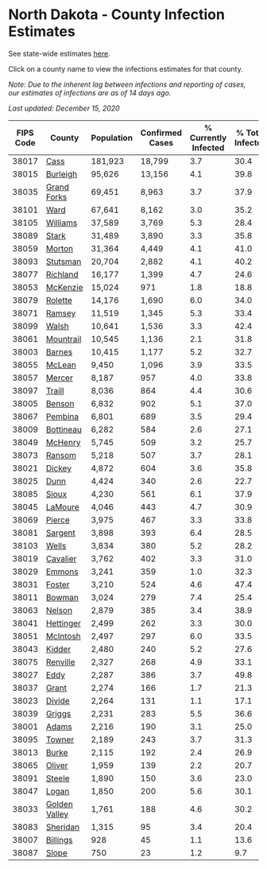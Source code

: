 # North Dakota - County Infection Estimates

See state-wide estimates [here](/infections/us-nd).

Click on a county name to view the infections estimates for that county.

*Note: Due to the inherent lag between infections and reporting of cases, our estimates of infections are as of 14 days ago.*

*Last updated: December 15, 2020*

|   FIPS Code |                         County |   Population |   Confirmed Cases |   % Currently Infected |   % Total Infected |
|-------------|--------------------------------|--------------|-------------------|------------------------|--------------------|
|       38017 |                   [Cass](cass) |      181,923 |            18,799 |                    3.7 |               30.4 |
|       38015 |           [Burleigh](burleigh) |       95,626 |            13,156 |                    4.1 |               39.8 |
|       38035 |     [Grand Forks](grand-forks) |       69,451 |             8,963 |                    3.7 |               37.9 |
|       38101 |                   [Ward](ward) |       67,641 |             8,162 |                    3.0 |               35.2 |
|       38105 |           [Williams](williams) |       37,589 |             3,769 |                    5.3 |               28.4 |
|       38089 |                 [Stark](stark) |       31,489 |             3,890 |                    3.3 |               35.8 |
|       38059 |               [Morton](morton) |       31,364 |             4,449 |                    4.1 |               41.0 |
|       38093 |           [Stutsman](stutsman) |       20,704 |             2,882 |                    4.1 |               40.2 |
|       38077 |           [Richland](richland) |       16,177 |             1,399 |                    4.7 |               24.6 |
|       38053 |           [McKenzie](mckenzie) |       15,024 |               971 |                    1.8 |               18.8 |
|       38079 |             [Rolette](rolette) |       14,176 |             1,690 |                    6.0 |               34.0 |
|       38071 |               [Ramsey](ramsey) |       11,519 |             1,345 |                    5.3 |               33.4 |
|       38099 |                 [Walsh](walsh) |       10,641 |             1,536 |                    3.3 |               42.4 |
|       38061 |         [Mountrail](mountrail) |       10,545 |             1,136 |                    2.1 |               31.8 |
|       38003 |               [Barnes](barnes) |       10,415 |             1,177 |                    5.2 |               32.7 |
|       38055 |               [McLean](mclean) |        9,450 |             1,096 |                    3.9 |               33.5 |
|       38057 |               [Mercer](mercer) |        8,187 |               957 |                    4.0 |               33.8 |
|       38097 |               [Traill](traill) |        8,036 |               864 |                    4.4 |               30.6 |
|       38005 |               [Benson](benson) |        6,832 |               902 |                    5.1 |               37.0 |
|       38067 |             [Pembina](pembina) |        6,801 |               689 |                    3.5 |               29.4 |
|       38009 |         [Bottineau](bottineau) |        6,282 |               584 |                    2.6 |               27.1 |
|       38049 |             [McHenry](mchenry) |        5,745 |               509 |                    3.2 |               25.7 |
|       38073 |               [Ransom](ransom) |        5,218 |               507 |                    3.7 |               28.1 |
|       38021 |               [Dickey](dickey) |        4,872 |               604 |                    3.6 |               35.8 |
|       38025 |                   [Dunn](dunn) |        4,424 |               340 |                    2.6 |               22.7 |
|       38085 |                 [Sioux](sioux) |        4,230 |               561 |                    6.1 |               37.9 |
|       38045 |             [LaMoure](lamoure) |        4,046 |               443 |                    4.7 |               30.9 |
|       38069 |               [Pierce](pierce) |        3,975 |               467 |                    3.3 |               33.8 |
|       38081 |             [Sargent](sargent) |        3,898 |               393 |                    6.4 |               28.5 |
|       38103 |                 [Wells](wells) |        3,834 |               380 |                    5.2 |               28.2 |
|       38019 |           [Cavalier](cavalier) |        3,762 |               402 |                    3.3 |               31.0 |
|       38029 |               [Emmons](emmons) |        3,241 |               359 |                    1.0 |               32.3 |
|       38031 |               [Foster](foster) |        3,210 |               524 |                    4.6 |               47.4 |
|       38011 |               [Bowman](bowman) |        3,024 |               279 |                    7.4 |               25.4 |
|       38063 |               [Nelson](nelson) |        2,879 |               385 |                    3.4 |               38.9 |
|       38041 |         [Hettinger](hettinger) |        2,499 |               262 |                    3.3 |               30.0 |
|       38051 |           [McIntosh](mcintosh) |        2,497 |               297 |                    6.0 |               33.5 |
|       38043 |               [Kidder](kidder) |        2,480 |               240 |                    5.2 |               27.6 |
|       38075 |           [Renville](renville) |        2,327 |               268 |                    4.9 |               33.1 |
|       38027 |                   [Eddy](eddy) |        2,287 |               386 |                    3.7 |               49.8 |
|       38037 |                 [Grant](grant) |        2,274 |               166 |                    1.7 |               21.3 |
|       38023 |               [Divide](divide) |        2,264 |               131 |                    1.1 |               17.1 |
|       38039 |               [Griggs](griggs) |        2,231 |               283 |                    5.5 |               36.6 |
|       38001 |                 [Adams](adams) |        2,216 |               190 |                    3.1 |               25.0 |
|       38095 |               [Towner](towner) |        2,189 |               243 |                    3.7 |               31.3 |
|       38013 |                 [Burke](burke) |        2,115 |               192 |                    2.4 |               26.9 |
|       38065 |               [Oliver](oliver) |        1,959 |               139 |                    2.2 |               20.7 |
|       38091 |               [Steele](steele) |        1,890 |               150 |                    3.6 |               23.0 |
|       38047 |                 [Logan](logan) |        1,850 |               200 |                    5.6 |               30.1 |
|       38033 | [Golden Valley](golden-valley) |        1,761 |               188 |                    4.6 |               30.2 |
|       38083 |           [Sheridan](sheridan) |        1,315 |                95 |                    3.4 |               20.4 |
|       38007 |           [Billings](billings) |          928 |                45 |                    1.1 |               13.6 |
|       38087 |                 [Slope](slope) |          750 |                23 |                    1.2 |                9.7 |